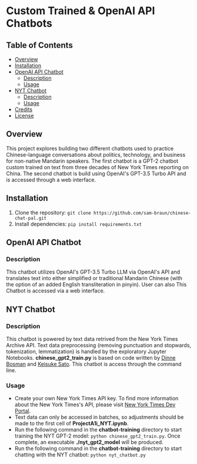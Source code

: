 # Custom Trained & OpenAI API Chatbots

## Table of Contents

- [Overview](#overview)
- [Installation](#installation)
- [OpenAI API Chatbot](#openai-api-chatbot)
  - [Description](#description-open)
  - [Usage](#usage-open)
- [NYT Chatbot](#nyt-chatbot)
  - [Description](#description-nyt)
  - [Usage](#usage-nyt)
- [Credits](#credits)
- [License](#license)

## Overview

This project explores building two different chatbots used to practice Chinese-language conversations about politics, technology, and business for non-native Mandarin speakers. The first chatbot is a GPT-2 chatbot custom trained on text from three decades of New York Times reporting on China. The second chatbot is build using OpenAI's GPT-3.5 Turbo API and is accessed through a web interface.

## Installation

1. Clone the repository: `git clone https://github.com/sam-braun/chinese-chat-pal.git`
2. Install dependencies: `pip install requirements.txt`

## OpenAI API Chatbot

### Description

This chatbot utilizes OpenAI's GPT-3.5 Turbo LLM via OpenAI's API and translates text into either simplified or traditional Mandarin Chinese (with the option of an added English transliteration in pinyin). User can also  This Chatbot is accessed via a web interface.








## NYT Chatbot

### Description

This chatbot is powered by text data retrived from the New York Times Archive API. Text data preprocessing (removing punctuation and stopwards, tokenization, lemmatization) is handled by the exploratory Jupyter Notebooks. **chinese_gpt2_train.py** is based on code written by [Dinne Bosman](https://dwjbosman.github.io/chatbot-using-open-ai-gpt-2-transformer-model/) and [Keisuke Sato](https://dev.to/ksk0629/my-own-chatbot-by-fine-tuning-gpt-2-m0n). This chatbot is access through the command line.

### Usage

- Create your own New York Times API key. To find more information about the New York Times's API, please visit [New York Times Dev Portal](https://developer.nytimes.com).
- Text data can only be accessed in batches, so adjustments should be made to the first cell of **ProjectA1i_NYT.ipynb**.
- Run the following command in the **chatbot-training** directory to start training the NYT GPT-2 model: `python chinese_gpt2_train.py`. Once complete, an executable **./nyt_gpt2_model** will be produced. 
- Run the following command in the **chatbot-training** directory to start chatting with the NYT chatbot: `python nyt_chatbot.py`

